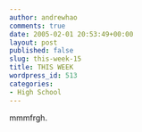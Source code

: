 ```yaml
---
author: andrewhao
comments: true
date: 2005-02-01 20:53:49+00:00
layout: post
published: false
slug: this-week-15
title: THIS WEEK
wordpress_id: 513
categories:
- High School
---
```


mmmfrgh.

